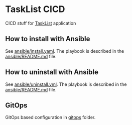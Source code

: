 # TaskList CICD

CICD stuff for [TaskList](https://github.com/jmetso/tasklist) application

## How to install with Ansible

See [ansible/install.yaml](ansible/install.yaml). The playbook is described in the [ansible/README.md](ansible/README.md) file.

## How to uninstall with Ansible

See [ansible/uninstall.yml](ansible/uninstall.yml). The playbook is described in the [ansible/README.md](ansible/README.md) file.

## GitOps

GitOps based configuration in [gitops](gitops) folder.

